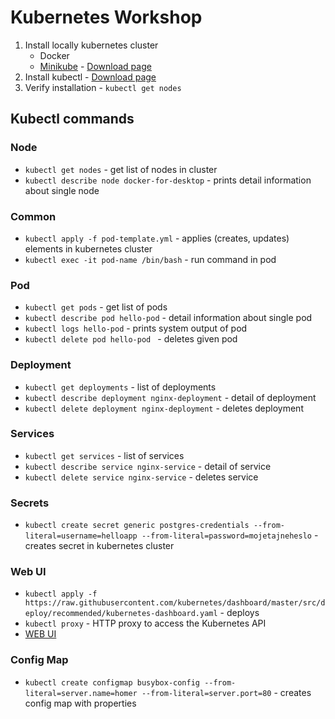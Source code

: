 # Kubernetes Workshop

1. Install locally kubernetes cluster
    * Docker
    * [Minikube](https://kubernetes.io/docs/setup/minikube/) - [Download page](https://github.com/kubernetes/minikube/releases)
2. Install kubectl - [Download page](https://kubernetes.io/docs/tasks/tools/install-kubectl/)
3. Verify installation - `kubectl get nodes`

## Kubectl commands

### Node
* `kubectl get nodes` - get list of nodes in cluster
* `kubectl describe node docker-for-desktop` - prints detail information about single node

### Common
* `kubectl apply -f pod-template.yml` - applies (creates, updates) elements in kubernetes cluster
* `kubectl exec -it pod-name /bin/bash` - run command in pod

### Pod
* `kubectl get pods` - get list of pods
* `kubectl describe pod hello-pod` - detail information about single pod
* `kubectl logs hello-pod` - prints system output of pod
* `kubectl delete pod hello-pod ` - deletes given pod

### Deployment
* `kubectl get deployments` - list of deployments
* `kubectl describe deployment nginx-deployment` - detail of deployment
* `kubectl delete deployment nginx-deployment` - deletes deployment

### Services
* `kubectl get services` - list of services
* `kubectl describe service nginx-service` - detail of service
* `kubectl delete service nginx-service` - deletes service

### Secrets
* `kubectl create secret generic postgres-credentials --from-literal=username=helloapp --from-literal=password=mojetajneheslo` - creates secret in kubernetes cluster

### Web UI
* `kubectl apply -f https://raw.githubusercontent.com/kubernetes/dashboard/master/src/deploy/recommended/kubernetes-dashboard.yaml` - deploys
* `kubectl proxy` - HTTP proxy to access the Kubernetes API
* [WEB UI](http://localhost:8001/api/v1/namespaces/kube-system/services/https:kubernetes-dashboard:/proxy/#!/login)

### Config Map
* `kubectl create configmap busybox-config --from-literal=server.name=homer --from-literal=server.port=80` - creates config map with properties
